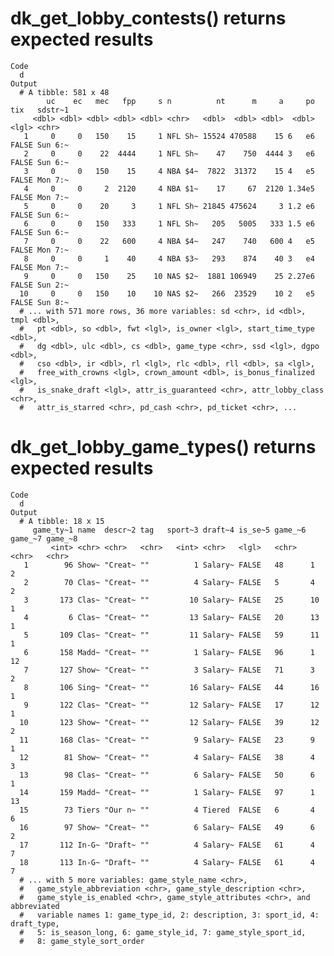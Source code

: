 # dk_get_lobby_contests() returns expected results

    Code
      d
    Output
      # A tibble: 581 x 48
            uc    ec   mec   fpp     s n          nt      m     a     po tix   sdstr~1
         <dbl> <dbl> <dbl> <dbl> <dbl> <chr>   <dbl>  <dbl> <dbl>  <dbl> <lgl> <chr>  
       1     0     0   150    15     1 NFL Sh~ 15524 470588    15 6   e6 FALSE Sun 6:~
       2     0     0    22  4444     1 NFL Sh~    47    750  4444 3   e6 FALSE Sun 6:~
       3     0     0   150    15     4 NBA $4~  7822  31372    15 4   e5 FALSE Mon 7:~
       4     0     0     2  2120     4 NBA $1~    17     67  2120 1.34e5 FALSE Mon 7:~
       5     0     0    20     3     1 NFL Sh~ 21845 475624     3 1.2 e6 FALSE Sun 6:~
       6     0     0   150   333     1 NFL Sh~   205   5005   333 1.5 e6 FALSE Sun 6:~
       7     0     0    22   600     4 NBA $4~   247    740   600 4   e5 FALSE Mon 7:~
       8     0     0     1    40     4 NBA $3~   293    874    40 3   e4 FALSE Mon 7:~
       9     0     0   150    25    10 NAS $2~  1881 106949    25 2.27e6 FALSE Sun 2:~
      10     0     0   150    10    10 NAS $2~   266  23529    10 2   e5 FALSE Sun 8:~
      # ... with 571 more rows, 36 more variables: sd <chr>, id <dbl>, tmpl <dbl>,
      #   pt <dbl>, so <dbl>, fwt <lgl>, is_owner <lgl>, start_time_type <dbl>,
      #   dg <dbl>, ulc <dbl>, cs <dbl>, game_type <chr>, ssd <lgl>, dgpo <dbl>,
      #   cso <dbl>, ir <dbl>, rl <lgl>, rlc <dbl>, rll <dbl>, sa <lgl>,
      #   free_with_crowns <lgl>, crown_amount <dbl>, is_bonus_finalized <lgl>,
      #   is_snake_draft <lgl>, attr_is_guaranteed <chr>, attr_lobby_class <chr>,
      #   attr_is_starred <chr>, pd_cash <chr>, pd_ticket <chr>, ...

# dk_get_lobby_game_types() returns expected results

    Code
      d
    Output
      # A tibble: 18 x 15
         game_ty~1 name  descr~2 tag   sport~3 draft~4 is_se~5 game_~6 game_~7 game_~8
             <int> <chr> <chr>   <chr>   <int> <chr>   <lgl>   <chr>   <chr>   <chr>  
       1        96 Show~ "Creat~ ""          1 Salary~ FALSE   48      1       2      
       2        70 Clas~ "Creat~ ""          4 Salary~ FALSE   5       4       2      
       3       173 Clas~ "Creat~ ""         10 Salary~ FALSE   25      10      1      
       4         6 Clas~ "Creat~ ""         13 Salary~ FALSE   20      13      1      
       5       109 Clas~ "Creat~ ""         11 Salary~ FALSE   59      11      1      
       6       158 Madd~ "Creat~ ""          1 Salary~ FALSE   96      1       12     
       7       127 Show~ "Creat~ ""          3 Salary~ FALSE   71      3       2      
       8       106 Sing~ "Creat~ ""         16 Salary~ FALSE   44      16      1      
       9       122 Clas~ "Creat~ ""         12 Salary~ FALSE   17      12      1      
      10       123 Show~ "Creat~ ""         12 Salary~ FALSE   39      12      2      
      11       168 Clas~ "Creat~ ""          9 Salary~ FALSE   23      9       1      
      12        81 Show~ "Creat~ ""          4 Salary~ FALSE   38      4       3      
      13        98 Clas~ "Creat~ ""          6 Salary~ FALSE   50      6       1      
      14       159 Madd~ "Creat~ ""          1 Salary~ FALSE   97      1       13     
      15        73 Tiers "Our n~ ""          4 Tiered  FALSE   6       4       6      
      16        97 Show~ "Creat~ ""          6 Salary~ FALSE   49      6       2      
      17       112 In-G~ "Draft~ ""          4 Salary~ FALSE   61      4       7      
      18       113 In-G~ "Draft~ ""          4 Salary~ FALSE   61      4       7      
      # ... with 5 more variables: game_style_name <chr>,
      #   game_style_abbreviation <chr>, game_style_description <chr>,
      #   game_style_is_enabled <chr>, game_style_attributes <chr>, and abbreviated
      #   variable names 1: game_type_id, 2: description, 3: sport_id, 4: draft_type,
      #   5: is_season_long, 6: game_style_id, 7: game_style_sport_id,
      #   8: game_style_sort_order

